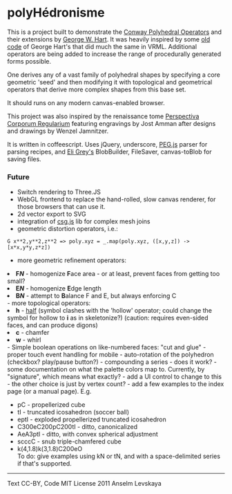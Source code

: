 polyHédronisme
===============

This is a project built to demonstrate the
[Conway Polyhedral Operators][1] and their extensions by
[George W. Hart][2]. It was heavily inspired by some [old code][3] of
George Hart's that did much the same in VRML.  Additional operators
are being added to increase the range of procedurally generated forms
possible.

One derives any of a vast family of polyhedral shapes by specifying a
core geometric 'seed' and then modifying it with topological and
geometrical operators that derive more complex shapes from this base
set.

It should runs on any modern canvas-enabled browser.

This project was also inspired by the renaissance tome
[Perspectiva Corporum Regularium][4] featuring engravings by Jost
Amman after designs and drawings by Wenzel Jamnitzer.

It is written in coffeescript. Uses jQuery, underscore, [PEG.js][5] parser for parsing recipes, and
[Eli Grey's][eli] BlobBuilder, FileSaver, canvas-toBlob for saving files.

### Future
- Switch rendering to Three.JS
- WebGL frontend to replace the hand-rolled, slow canvas renderer, for
  those browsers that can use it.
- 2d vector export to SVG
- integration of [csg.js][6] lib for complex mesh joins
- geometric distortion operators, i.e.:
```
G x**2,y**2,z**2 => poly.xyz = _.map(poly.xyz, ([x,y,z]) -> [x*x,y*y,z*z])
```
- more geometric refinement operators:
<li><b>F<i>N</i></b> - homogenize <b>F</b>ace area - or at least, prevent faces from getting too small?</li>
<li><b>E<i>N</i></b> - homogenize <b>E</b>dge length</li>
<li><b>B<i>N</i></b> - attempt to <b>B</b>alance F and E, but always enforcing C</li>
- more topological operators:
<li><b>h</b> - <a href="https://en.wikipedia.org/wiki/Alternation_%28geometry%29">half</a>
  (symbol clashes with the 'hollow' operator; could change the symbol for hollow to <b>i</b> as in skeletonize?) (caution: requires even-sided faces, and can produce digons)</li>
<li><b>c</b> - chamfer</li>
<li><b>w</b> - whirl</li>
- Simple boolean operations on like-numbered faces: "cut and glue"
- proper touch event handling for mobile
- auto-rotation of the polyhedron (checkbox? play/pause button?)
- compounding a series - does it work?
- some documentation on what the palette colors map to. Currently, by "signature",
  which means what exactly?
  - add a UI control to change to this - the other choice is just by vertex count?
- add a few examples to the index page (or a manual page). E.g.
<ul>
  <li>pC - propellerized cube</li>
  <li>tI - truncated icosahedron (soccer ball)</li>
  <li>eptI - exploded propellerized truncated icosahedron</li>
  <li>C300eC200pC200tI - ditto, canonicalized</li>
  <li>AeA3ptI - ditto, with convex spherical adjustment</li>
  <li>scccC - snub triple-chamfered cube</li>
  <li>k(4,1.8)k(3,1.8)C200eO</li>
  To do: give examples using kN or tN, and with a space-delimited series if that's supported.
  
</ul>

* * *
Text CC-BY, Code MIT License
2011 Anselm Levskaya

[1]: http://en.wikipedia.org/wiki/Conway_polyhedron_notation "Conway Operators"
[2]: http://www.georgehart.com/ "George W. Hart"
[3]: http://www.georgehart.com/virtual-polyhedra/conway_notation.html
[4]: http://bibliodyssey.blogspot.com/2009/08/jamnitzer-perspectiva.html
[5]: http://pegjs.majda.cz/
[6]: https://github.com/evanw/csg.js
[eli]: https://github.com/eligrey

